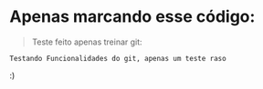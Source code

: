 # Apenas marcando esse código:

> Teste feito apenas treinar git:

```
Testando Funcionalidades do git, apenas um teste raso
```

:)
